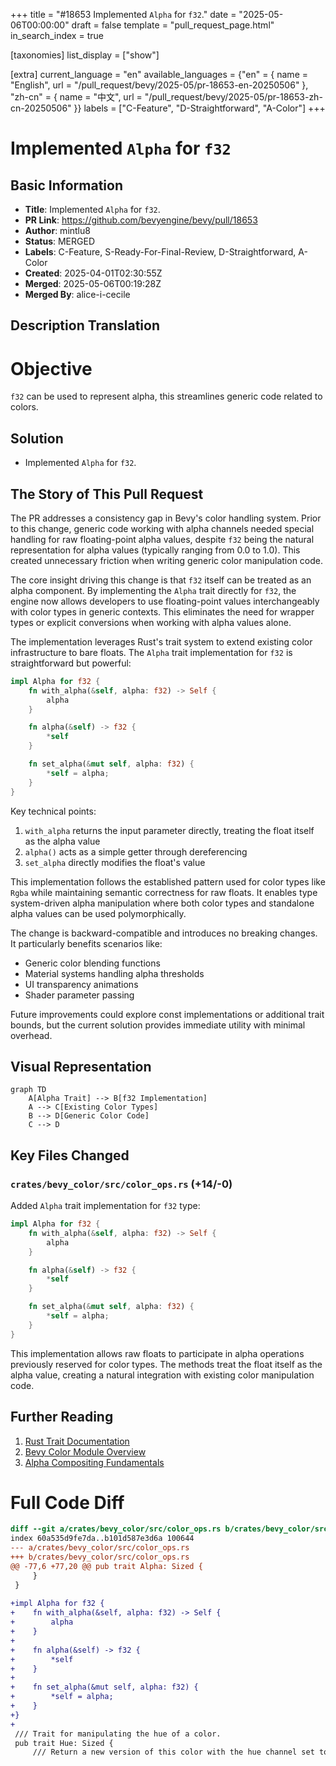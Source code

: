 +++
title = "#18653 Implemented `Alpha` for `f32`."
date = "2025-05-06T00:00:00"
draft = false
template = "pull_request_page.html"
in_search_index = true

[taxonomies]
list_display = ["show"]

[extra]
current_language = "en"
available_languages = {"en" = { name = "English", url = "/pull_request/bevy/2025-05/pr-18653-en-20250506" }, "zh-cn" = { name = "中文", url = "/pull_request/bevy/2025-05/pr-18653-zh-cn-20250506" }}
labels = ["C-Feature", "D-Straightforward", "A-Color"]
+++

# Implemented `Alpha` for `f32`

## Basic Information
- **Title**: Implemented `Alpha` for `f32`.
- **PR Link**: https://github.com/bevyengine/bevy/pull/18653
- **Author**: mintlu8
- **Status**: MERGED
- **Labels**: C-Feature, S-Ready-For-Final-Review, D-Straightforward, A-Color
- **Created**: 2025-04-01T02:30:55Z
- **Merged**: 2025-05-06T00:19:28Z
- **Merged By**: alice-i-cecile

## Description Translation
# Objective

`f32` can be used to represent alpha, this streamlines generic code related to colors.

## Solution

- Implemented `Alpha` for `f32`.

## The Story of This Pull Request

The PR addresses a consistency gap in Bevy's color handling system. Prior to this change, generic code working with alpha channels needed special handling for raw floating-point alpha values, despite `f32` being the natural representation for alpha values (typically ranging from 0.0 to 1.0). This created unnecessary friction when writing generic color manipulation code.

The core insight driving this change is that `f32` itself can be treated as an alpha component. By implementing the `Alpha` trait directly for `f32`, the engine now allows developers to use floating-point values interchangeably with color types in generic contexts. This eliminates the need for wrapper types or explicit conversions when working with alpha values alone.

The implementation leverages Rust's trait system to extend existing color infrastructure to bare floats. The `Alpha` trait implementation for `f32` is straightforward but powerful:

```rust
impl Alpha for f32 {
    fn with_alpha(&self, alpha: f32) -> Self {
        alpha
    }

    fn alpha(&self) -> f32 {
        *self
    }

    fn set_alpha(&mut self, alpha: f32) {
        *self = alpha;
    }
}
```

Key technical points:
1. `with_alpha` returns the input parameter directly, treating the float itself as the alpha value
2. `alpha()` acts as a simple getter through dereferencing
3. `set_alpha` directly modifies the float's value

This implementation follows the established pattern used for color types like `Rgba` while maintaining semantic correctness for raw floats. It enables type system-driven alpha manipulation where both color types and standalone alpha values can be used polymorphically.

The change is backward-compatible and introduces no breaking changes. It particularly benefits scenarios like:
- Generic color blending functions
- Material systems handling alpha thresholds
- UI transparency animations
- Shader parameter passing

Future improvements could explore const implementations or additional trait bounds, but the current solution provides immediate utility with minimal overhead.

## Visual Representation

```mermaid
graph TD
    A[Alpha Trait] --> B[f32 Implementation]
    A --> C[Existing Color Types]
    B --> D[Generic Color Code]
    C --> D
```

## Key Files Changed

### `crates/bevy_color/src/color_ops.rs` (+14/-0)
Added `Alpha` trait implementation for `f32` type:

```rust
impl Alpha for f32 {
    fn with_alpha(&self, alpha: f32) -> Self {
        alpha
    }

    fn alpha(&self) -> f32 {
        *self
    }

    fn set_alpha(&mut self, alpha: f32) {
        *self = alpha;
    }
}
```

This implementation allows raw floats to participate in alpha operations previously reserved for color types. The methods treat the float itself as the alpha value, creating a natural integration with existing color manipulation code.

## Further Reading

1. [Rust Trait Documentation](https://doc.rust-lang.org/book/ch10-02-traits.html)
2. [Bevy Color Module Overview](https://bevyengine.org/learn/book/next/features/colors/)
3. [Alpha Compositing Fundamentals](https://en.wikipedia.org/wiki/Alpha_compositing)

# Full Code Diff
```diff
diff --git a/crates/bevy_color/src/color_ops.rs b/crates/bevy_color/src/color_ops.rs
index 60a535d9fe7da..b101d587e3d6a 100644
--- a/crates/bevy_color/src/color_ops.rs
+++ b/crates/bevy_color/src/color_ops.rs
@@ -77,6 +77,20 @@ pub trait Alpha: Sized {
     }
 }
 
+impl Alpha for f32 {
+    fn with_alpha(&self, alpha: f32) -> Self {
+        alpha
+    }
+
+    fn alpha(&self) -> f32 {
+        *self
+    }
+
+    fn set_alpha(&mut self, alpha: f32) {
+        *self = alpha;
+    }
+}
+
 /// Trait for manipulating the hue of a color.
 pub trait Hue: Sized {
     /// Return a new version of this color with the hue channel set to the given value.
```
